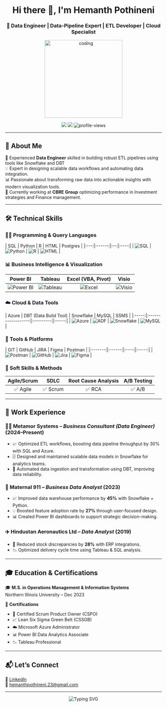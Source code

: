 <!-- Profile README for Hemanth Pothineni -->

<h1 align="center">Hi there 👋, I'm Hemanth Pothineni</h1>
<h3 align="center">🎯 Data Engineer | Data-Pipeline Expert | ETL Developer | Cloud Specialist </h3>

<p align="center">
  <img src="https://media.giphy.com/media/qgQUggAC3Pfv687qPC/giphy.gif" width="250" alt="coding">
</p>

<p align="center">
  <a href="mailto:hemanthpothineni.23@gmail.com"><img src="https://img.shields.io/badge/Email-D14836?style=flat-square&logo=gmail&logoColor=white"/></a>
  <a href="https://www.linkedin.com/in/hp09/"><img src="https://img.shields.io/badge/LinkedIn-blue?style=flat-square&logo=linkedin&logoColor=white"/></a>
  <img src="https://komarev.com/ghpvc/?username=hp09&style=flat-square&color=blue" alt="profile-views"/>
</p>

---

## 🧠 About Me

🌟 Experienced **Data Engineer** skilled in building robust ETL pipelines using tools like Snowflake and DBT  
💡 Expert in designing scalable data workflows and automating data integration.  
📊 Passionate about transforming raw data into actionable insights with modern visualization tools.  
🚀 Currently working at **CBRE Group** optimizing performance in Investment strategies and Finance management.

---

## 🛠 Technical Skills

### 👨‍💻 Programming & Query Languages
| SQL | Python | R | HTML | Postgres |
|:---:|:------:|:--:|:----:|
| ![SQL](https://img.shields.io/badge/-SQL-4479A1?style=for-the-badge&logo=mysql&logoColor=white) | ![Python](https://img.shields.io/badge/-Python-3776AB?style=for-the-badge&logo=python&logoColor=white) | ![R](https://img.shields.io/badge/-R-276DC3?style=for-the-badge&logo=r&logoColor=white) | ![HTML](https://img.shields.io/badge/-HTML5-E34F26?style=for-the-badge&logo=html5&logoColor=white) |

### 📊 Business Intelligence & Visualization
| Power BI | Tableau | Excel (VBA, Pivot) | Visio |
|:--------:|:--------:|:------------------:|:-----:|
| ![Power BI](https://img.shields.io/badge/-Power%20BI-F2C811?style=for-the-badge&logo=powerbi&logoColor=black) | ![Tableau](https://img.shields.io/badge/-Tableau-E97627?style=for-the-badge&logo=tableau&logoColor=white) | ![Excel](https://img.shields.io/badge/-Excel-217346?style=for-the-badge&logo=microsoft-excel&logoColor=white) | ![Visio](https://img.shields.io/badge/-Visio-3955A3?style=for-the-badge&logo=microsoft&logoColor=white) |

### ☁️ Cloud & Data Tools
| Azure | DBT (Data Bulid Tool) | Snowflake | MySQL | SSMS |
|:-----:|:------------------:|:---------:|:-----:|
| ![Azure](https://img.shields.io/badge/-Azure-0078D4?style=for-the-badge&logo=microsoft-azure&logoColor=white) | ![ADF](https://img.shields.io/badge/-Azure%20Data%20Factory-0078D4?style=for-the-badge&logo=microsoft&logoColor=white) | ![Snowflake](https://img.shields.io/badge/-Snowflake-29B2FE?style=for-the-badge&logo=snowflake&logoColor=white) | ![MySQL](https://img.shields.io/badge/-MySQL-005C84?style=for-the-badge&logo=mysql&logoColor=white) |

### 🔧 Tools & Platforms
| GIT | GitHub | JIRA | Figma | Postman |
|:-------:|:------:|:----:|:-----:|
| ![Postman](https://img.shields.io/badge/-Postman-FF6C37?style=for-the-badge&logo=postman&logoColor=white) | ![GitHub](https://img.shields.io/badge/-GitHub-181717?style=for-the-badge&logo=github&logoColor=white) | ![Jira](https://img.shields.io/badge/-Jira-0052CC?style=for-the-badge&logo=jira&logoColor=white) | ![Figma](https://img.shields.io/badge/-Figma-F24E1E?style=for-the-badge&logo=figma&logoColor=white) |

### 🧠 Soft Skills & Methods
| Agile/Scrum | SDLC | Root Cause Analysis | A/B Testing |
|:-----------:|:----:|:-------------------:|:-----------:|
| ✅ Agile | ✅ Scrum | ✅ RCA | ✅ A/B |

---

## 💼 Work Experience

### 👨‍💼 Metamor Systems – *Business Consultant (Data Engineer)* (2024–Present)
- 📈 Optimized ETL workflows, boosting data pipeline throughput by 30% with SQL and Azure.
- 🗄️ Designed and maintained scalable data models in Snowflake for analytics teams.
- 🔄 Automated data ingestion and transformation using DBT, improving data reliability.

### 🏥 Maternal 911 – *Business Data Analyst* (2023)
- 📈 Improved data warehouse performance by **45%** with Snowflake + Python.
- 💡 Boosted feature adoption rate by **27%** through user-focused design.
- 📊 Created Power BI dashboards to support strategic decision-making.

### ✈️ Hindustan Aeronautics Ltd – *Data Analyst* (2019)
- 🧠 Reduced stock discrepancies by **28%** with ERP integrations.
- 📉 Optimized delivery cycle time using Tableau & SQL analysis.

---

## 🎓 Education & Certifications

🎓 **M.S. in Operations Management & Information Systems**  
Northern Illinois University – Dec 2023

📜 **Certifications**  
- 🏅 Certified Scrum Product Owner (CSPO)  
- 📈 Lean Six Sigma Green Belt (CSSGB)  
- ☁️ Microsoft Azure Administrator  
- 📊 Power BI Data Analytics Associate  
- 📉 Tableau Professional

---

## 📬 Let’s Connect

💼 [LinkedIn](https://www.linkedin.com/in/hp09/)  
📧 [hemanthpothineni.23@gmail.com](mailto:hemanthpothineni.23@gmail.com)

---

<p align="center">
  <img src="https://readme-typing-svg.herokuapp.com?font=Fira+Code&duration=3000&pause=1000&center=true&vCenter=true&width=450&lines=Thanks+for+visiting!+😊;Let's+connect+and+create+impact!;Always+learning+📚;Always+building+💡" alt="Typing SVG" />
</p>
